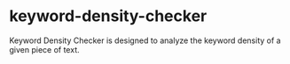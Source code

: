 # keyword-density-checker
Keyword Density Checker is designed to analyze the keyword density of a given piece of text.
